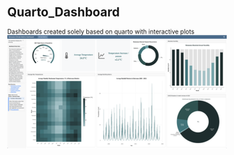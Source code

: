 # Quarto_Dashboard
Dashboards created solely based on quarto with interactive plots
![Dashboard](https://github.com/BoineeloMoyo/Quarto_Dashboard/blob/main/data/dash.png)
